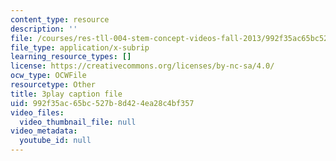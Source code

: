 ```yaml
---
content_type: resource
description: ''
file: /courses/res-tll-004-stem-concept-videos-fall-2013/992f35ac65bc527b8d424ea28c4bf357_NkV27ApZ0h4.vtt
file_type: application/x-subrip
learning_resource_types: []
license: https://creativecommons.org/licenses/by-nc-sa/4.0/
ocw_type: OCWFile
resourcetype: Other
title: 3play caption file
uid: 992f35ac-65bc-527b-8d42-4ea28c4bf357
video_files:
  video_thumbnail_file: null
video_metadata:
  youtube_id: null
---
```

